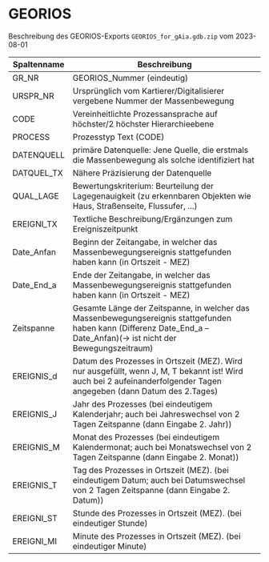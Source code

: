 # GEORIOS

Beschreibung des GEORIOS-Exports `GEORIOS_for_gAia.gdb.zip` vom 2023-08-01

| Spaltenname | Beschreibung                                                                                                                                                          |
| ----------- | --------------------------------------------------------------------------------------------------------------------------------------------------------------------- |
| GR_NR       | GEORIOS_Nummer (eindeutig)                                                                                                                                            |
| URSPR_NR    | Ursprünglich vom Kartierer/Digitalisierer vergebene Nummer der Massenbewegung                                                                                         |
| CODE        | Vereinheitlichte Prozessansprache auf höchster/2 höchster Hierarchieebene                                                                                             |
| PROCESS     | Prozesstyp Text (CODE)                                                                                                                                                |
| DATENQUELL  | primäre Datenquelle: Jene Quelle, die erstmals die Massenbewegung als solche identifiziert hat                                                                        |
| DATQUEL_TX  | Nähere Präzisierung der Datenquelle                                                                                                                                   |
| QUAL_LAGE   | Bewertungskriterium: Beurteilung der Lagegenauigkeit (zu erkennbaren Objekten wie Haus, Straßenseite, Flussufer, ...)                                                 |
| EREIGNI_TX  | Textliche Beschreibung/Ergänzungen zum Ereigniszeitpunkt                                                                                                              |
| Date_Anfan  | Beginn der Zeitangabe, in welcher das Massenbewegungsereignis stattgefunden haben kann (in Ortszeit - MEZ)                                                            |
| Date_End_a  | Ende der Zeitangabe, in welcher das Massenbewegungsereignis stattgefunden haben kann (in Ortszeit - MEZ)                                                              |
| Zeitspanne  | Gesamte Länge der Zeitspanne, in welcher das Massenbewegungsereignis stattgefunden haben kann (Differenz Date_End_a – Date_Anfan)(-> ist nicht der Bewegungszeitraum) |
| EREIGNIS_d  | Datum des Prozesses in Ortszeit (MEZ). Wird nur ausgefüllt, wenn J, M, T bekannt ist! Wird auch bei 2 aufeinanderfolgender Tagen angegeben (dann Datum des 2.Tages)   |
| EREIGNIS_J  | Jahr des Prozesses (bei eindeutigem Kalenderjahr; auch bei Jahreswechsel von 2 Tagen Zeitspanne (dann Eingabe 2. Jahr))                                               |
| EREIGNIS_M  | Monat des Prozesses (bei eindeutigem Kalendermonat; auch bei Monatswechsel von 2 Tagen Zeitspanne (dann Eingabe 2. Monat))                                            |
| EREIGNIS_T  | Tag des Prozesses in Ortszeit (MEZ). (bei eindeutigem Datum; auch bei Datumswechsel von 2 Tagen Zeitspanne (dann Eingabe 2. Datum))                                   |
| EREIGNI_ST  | Stunde des Prozesses in Ortszeit (MEZ). (bei eindeutiger Stunde)                                                                                                      |
| EREIGNI_MI  | Minute des Prozesses in Ortszeit (MEZ). (bei eindeutiger Minute)                                                                                                      |


